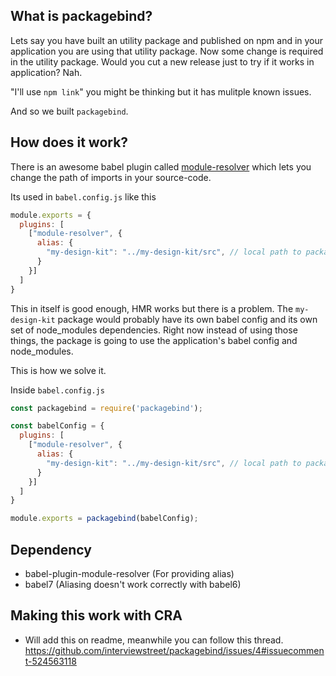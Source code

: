 ## What is packagebind?

Lets say you have built an utility package and published on npm and in your application you are using that utility package. Now some change is required in the utility package. Would you cut a new release just to try if it works in application? Nah.

"I'll use `npm link`" you might be thinking but it has mulitple known issues.

And so we built `packagebind`.

## How does it work?

There is an awesome babel plugin called [module-resolver](https://github.com/tleunen/babel-plugin-module-resolver) which lets you change the path of imports in your source-code.

Its used in `babel.config.js` like this

```js
module.exports = {
  plugins: [
    ["module-resolver", {
      alias: {
        "my-design-kit": "../my-design-kit/src", // local path to package source files,
      }
    }]
  ]
}
```

This in itself is good enough, HMR works but there is a problem. The `my-design-kit` package would probably have its own babel config and its own set of node_modules dependencies. Right now instead of using those things, the package is going to use the application's babel config and node_modules.

This is how we solve it.

Inside `babel.config.js`

```js
const packagebind = require('packagebind');

const babelConfig = {
  plugins: [
    ["module-resolver", {
      alias: {
        "my-design-kit": "../my-design-kit/src", // local path to package source files
      }
    }]
  ]
}

module.exports = packagebind(babelConfig);
```

## Dependency
- babel-plugin-module-resolver (For providing alias)
- babel7 (Aliasing doesn't work correctly with babel6)

## Making this work with CRA
- Will add this on readme, meanwhile you can follow this thread.
https://github.com/interviewstreet/packagebind/issues/4#issuecomment-524563118 
